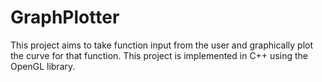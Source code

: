 # GraphPlotter
This project aims to take function input from the user and graphically plot the curve for that function. This project is implemented in C++ using the OpenGL library.
